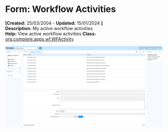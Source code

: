 # Form: Workflow Activities

**[Created:** 25/03/2004 - **Updated:** 15/01/2024 **]**  
**Description:** My active workflow activities  
**Help:** View active workflow activities
**Class:** [org.compiere.apps.wf.WFActivity](https://jenkins.idempiere.org/job/iDempiere12Daily/ws/org.idempiere.javadoc/API/org/compiere/apps/wf/WFActivity.html)

![](/img/docs/manual/WorkflowActivities-Form_iDempiere_v12.0.0.png)

